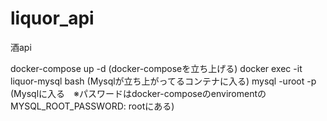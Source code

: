 # liquor_api
酒api

docker-compose up -d (docker-composeを立ち上げる)
docker exec -it liquor-mysql bash (Mysqlが立ち上がってるコンテナに入る)
mysql -uroot -p (Mysqlに入る　※パスワードはdocker-composeのenviromentのMYSQL_ROOT_PASSWORD: rootにある)
